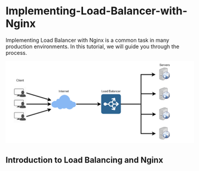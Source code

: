 # Implementing-Load-Balancer-with-Nginx
Implementing Load Balancer with Nginx is a common task in many production environments. In this tutorial, we will guide you through the process.

![introduction](./img/1.png)

## Introduction to Load Balancing and Nginx